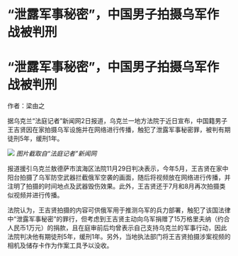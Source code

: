 # “泄露军事秘密”，中国男子拍摄乌军作战被判刑

# “泄露军事秘密”，中国男子拍摄乌军作战被判刑

作者：梁由之

据乌克兰“法庭记者”新闻网2日报道，乌克兰一地方法院于近日宣布，中国籍男子王吉贤因在家拍摄乌军设施并在网络进行传播，触犯了泄露军事秘密罪，被判有期徒刑5年，缓刑1年。

![](https://inews.gtimg.com/news_bt/OSkYOjmbTX77e5Y5WdIYzjcYpeqXY3S7KAXilSTMoodfQAA/1000)
_图片截取自“法庭记者”新闻网_

报道援引乌克兰敖德萨市滨海区法院11月29日判决表示，今年5月，王吉贤在家中阳台拍摄了乌军防空武器拦截俄军空袭的画面，随后将视频放在网络进行传播，并注明了拍摄的时间地点及武器毁伤效果。此外，王吉贤还于7月和8月再次拍摄类似视频并进行传播。

法院认为，王吉贤拍摄的内容可供俄军用于推测乌军的兵力部署，触犯了该国法律中“泄露军事秘密”的罪行，但考虑到王吉贤主动向乌军捐赠了15万格里夫纳（约合人民币1万元）的捐款，且在庭审前后均曾表示自己支持乌克兰的军事行动，因此法院判决他有期徒刑5年，缓刑1年。另外，当地执法部门将王吉贤拍摄涉案视频的相机及储存卡作为作案工具予以没收。

